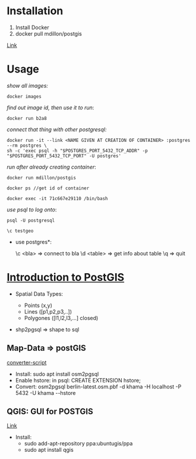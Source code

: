 # Installation

1. Install Docker
2. docker pull mdillon/postgis

[Link](https://hub.docker.com/r/mdillon/postgis/)
# Usage


*show all images:*

    docker images

*find out image id, then use it to run*:

    docker run b2a8

*connect that thing with other postgresql:*

    docker run -it --link <NAME GIVEN AT CREATION OF CONTAINER> :postgres --rm postgres \
    sh -c 'exec psql -h "$POSTGRES_PORT_5432_TCP_ADDR" -p "$POSTGRES_PORT_5432_TCP_PORT" -U postgres'

*run after already creating container*:

    docker run mdillon/postgis

    docker ps //get id of container

    docker exec -it 71c667e29110 /bin/bash

*use psql to log onto*:

    psql -U postgresql

    \c testgeo

* use postgres*:

    \c \<bla> => connect to bla
    \d \<table> => get info about table
    \q => quit

# [Introduction to PostGIS](https://www.youtube.com/watch?v=hMn74o11wdk)

* Spatial Data Types:
  - Points (x,y)
  - Lines ([p1,p2,p3,..])
  - Polygones ([l1,l2,l3,...] closed)

* shp2pgsql => shape to sql


## Map-Data => postGIS

[converter-script](https://github.com/openstreetmap/osm2pgsql)
* Install: sudo apt install osm2pgsql
* Enable hstore: in psql: CREATE EXTENSION hstore;
* Convert: osm2pgsql berlin-latest.osm.pbf -d khama -H localhost -P 5432 -U khama --hstore
## QGIS: GUI for POSTGIS

[Link](https://www.qgis.org/en/site/forusers/alldownloads.html#debian-ubuntu)
* Install:
  - sudo add-apt-repository ppa:ubuntugis/ppa
  - sudo apt install qgis  

